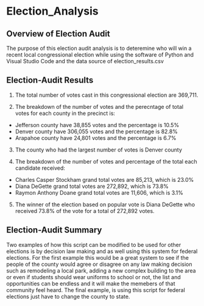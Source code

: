 # Election_Analysis

## Overview of Election Audit
The purpose of this election audit analysis is to deteremine who will win a recent local congressional election while using the software of Python and Visual Studio Code and the data source of election_results.csv

## Election-Audit Results

1. The total number of votes cast in this congressional election are 369,711.

2. The breakdown of the number of votes and the perecntage of total votes for each county in the precinct is:
 - Jefferson county have 38,855 votes and the percentage is 10.5%
 - Denver county have 306,055 votes and the percentage is 82.8%
 - Arapahoe county have 24,801 votes and the percentage is 6.7%

3. The county who had the largest number of votes is Denver county

4. The breakdown of the number of votes and percentage of the total each candidate received:
  - Charles Casper Stockham grand total votes are 85,213, which is 23.0%
  - Diana DeGette grand total votes are 272,892, which is 73.8%
  - Raymon Anthony Doane grand total votes are 11,606, which is 3.1%
  
 5. The winner of the election based on popular vote is Diana DeGette who received 73.8% of the vote for a total of 272,892 votes.

## Election-Audit Summary
Two examples of how this script can be modified to be used for other elections is by decision law making and as well using this system for federal elections. For the first example this would be a great system to see if the people of the county would agree or disagree on any law making decision such as remodeling a local park, adding a new complex building to the area or even if students should wear uniforms to school or not, the list and opportunities can be endless and it will make the memebers of that community feel heard. The final example, is using this script for federal elections just have to change the county to state.

